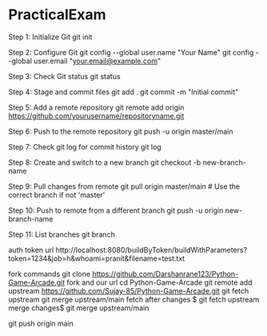 # PracticalExam
Step 1: Initialize Git
git init

Step 2: Configure Git
git config --global user.name "Your Name" git config --global user.email "your.email@example.com"

Step 3: Check Git status
git status

Step 4: Stage and commit files
git add . git commit -m "Initial commit"

Step 5: Add a remote repository
git remote add origin https://github.com/yourusername/repositoryname.git

Step 6: Push to the remote repository
git push -u origin master/main

Step 7: Check git log for commit history
git log

Step 8: Create and switch to a new branch
git checkout -b new-branch-name

Step 9: Pull changes from remote
git pull origin master/main # Use the correct branch if not 'master'

Step 10: Push to remote from a different branch
git push -u origin new-branch-name

Step 11: List branches
git branch



auth token url http://localhost:8080/buildByToken/buildWithParameters?token=1234&job=h&whoami=pranit&filename=test.txt

fork commands
git clone https://github.com/Darshanrane123/Python-Game-Arcade.git                   fork and our url
cd Python-Game-Arcade
git remote add upstream https://github.com/Sujay-85/Python-Game-Arcade.git
 git fetch upstream
 git merge upstream/main
fetch after changes $ git fetch upstream
merge changes$  git merge upstream/main

git push origin main

